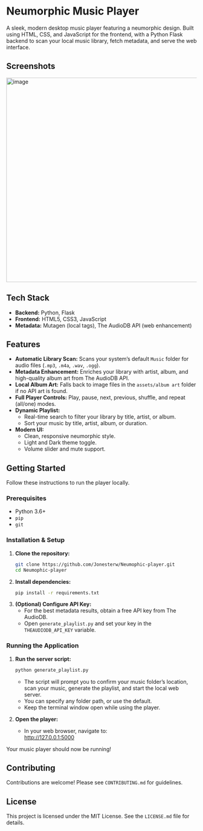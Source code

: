 # Neumorphic Music Player

A sleek, modern desktop music player featuring a neumorphic design. Built using HTML, CSS, and JavaScript for the frontend, with a Python Flask backend to scan your local music library, fetch metadata, and serve the web interface.

## Screenshots

<img width="960" height="540" alt="image" src="https://github.com/user-attachments/assets/e0e513f8-b7f1-4094-b144-56bd10e9c46f" />


## Tech Stack

- **Backend:** Python, Flask
- **Frontend:** HTML5, CSS3, JavaScript
- **Metadata:** Mutagen (local tags), The AudioDB API (web enhancement)

## Features

- **Automatic Library Scan:** Scans your system’s default `Music` folder for audio files (`.mp3`, `.m4a`, `.wav`, `.ogg`).
- **Metadata Enhancement:** Enriches your library with artist, album, and high-quality album art from The AudioDB API.
- **Local Album Art:** Falls back to image files in the `assets/album art` folder if no API art is found.
- **Full Player Controls:** Play, pause, next, previous, shuffle, and repeat (all/one) modes.
- **Dynamic Playlist:**
    - Real-time search to filter your library by title, artist, or album.
    - Sort your music by title, artist, album, or duration.
- **Modern UI:**
    - Clean, responsive neumorphic style.
    - Light and Dark theme toggle.
    - Volume slider and mute support.

## Getting Started

Follow these instructions to run the player locally.

### Prerequisites

- Python 3.6+
- `pip`
- `git`

### Installation & Setup

1. **Clone the repository:**
    ```sh
    git clone https://github.com/Jonesterw/Neumophic-player.git
    cd Neumophic-player
    ```
2. **Install dependencies:**
    ```sh
    pip install -r requirements.txt
    ```
3. **(Optional) Configure API Key:**
    - For the best metadata results, obtain a free API key from The AudioDB.
    - Open `generate_playlist.py` and set your key in the `THEAUDIODB_API_KEY` variable.

### Running the Application

1. **Run the server script:**
    ```sh
    python generate_playlist.py
    ```
    - The script will prompt you to confirm your music folder’s location, scan your music, generate the playlist, and start the local web server.
    - You can specify any folder path, or use the default.
    - Keep the terminal window open while using the player.

2. **Open the player:**
    - In your web browser, navigate to:  
      http://127.0.0.1:5000

Your music player should now be running!

## Contributing

Contributions are welcome! Please see `CONTRIBUTING.md` for guidelines.

## License

This project is licensed under the MIT License. See the `LICENSE.md` file for details.
